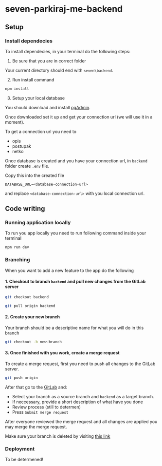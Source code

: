# seven-parkiraj-me-backend

## Setup

### Install dependecies

To install dependecies, in your terminal do the following steps:

1. Be sure that you are in correct folder

Your current directory should end with `seven\backend`.

2. Run install command

```bash
npm install
```

3. Setup your local database

You should download and install [pgAdmin](https://www.pgadmin.org/download/).

Once downloaded set it up and get your connection url (we will use it in a moment).

To get a connection url you need to

* opis
* postupak
* netko

Once database is created and you have your connection url, in `backend` folder create `.env` file.

Copy this into the created file

```
DATABASE_URL=<database-connection-url>
```

and replace `<database-connection-url>` with you local connection url.

## Code writing

### Running application locally

To run you app locally you need to run following command inside your terminal

```bash
npm run dev
```

### Branching

When you want to add a new feature to the app do the following

#### 1. Checkout to branch `backend` and pull new changes from the GitLab server

```bash
git checkout backend

git pull origin backend
```

#### 2. Create your new branch

Your branch should be a descriptive name for what you will do in this branch

```bash
git checkout -b new-branch
```

#### 3. Once finished with you work, create a merge request

To create a merge request, first you need to push all changes to the GitLab server.

```bash
git push origin
```

After that go to the [GitLab](https://gitlab.com/Cubi5/seven/-/merge_requests/new) and:

* Select your branch as a source branch and `backend` as a target branch.
* If neccessary, provide a short description of what have you done
* Review process (still to determen)
* Press `Submit merge request`

After everyone reviewed the merge request and all changes are applied you may merge the merge request.

Make sure your branch is deleted by visiting [this link](https://gitlab.com/Cubi5/seven/-/branches/active)

### Deployment

To be determened!

